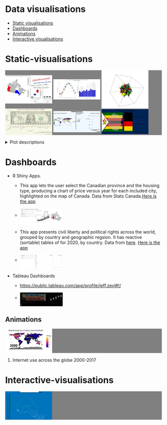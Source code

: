 # Data visualisations
  * [Static visualisations](#static-visualisations)
  * [Dashboards](#dashboards)
  * [Animations](#animations)
  * [Interactive visualisations](#interactive-visualisations)


# Static-visualisations

<p float="center" style="background-color:grey";>
  <img src="https://github.com/jzeyl/Data-visualizations/blob/main/housing%20prices/housing%20prices%20and%20income%202018.png" width="30%", height = "15%" align = "middle"/>
  <img src="https://github.com/jzeyl/Data-visualizations/blob/main/weather%20bigquery/Feb%202%20panel%20weather.png" width="30%", height = "15%" align = "middle"/>
  <img src=https://github.com/jzeyl/Data-visualizations/blob/main/rgl%20cube%20dec%2021.PNG alt="drawing" width="30%", height = "15%"align = "middle"/>
  <img src="https://github.com/jzeyl/Data-visualizations/blob/main/tech%20companies%20revenue/tech%20revenues.png" width="30%", height = "15%" align = "middle"/> 
  <img src="https://github.com/jzeyl/Data-visualizations/blob/main/tallstatues_apr18.png" width="30%", height = "15%" align = "middle"/> 
  <img src="https://github.com/jzeyl/Data-visualizations/blob/main/zimecon/zimecon.png" width="30%", height = "15%" align = "middle"/> 

</p>
<details>
    <summary>Plot descriptions</summary>
1. Housing prices and household income compared across three Canadian provinces (2018) (R)<br>
2. SQL query of weather data from BigQuery using Python, Seaborn library <br>
3. 3D data visualization using 'rgl' package in R  <br>
4. Revenue of largest tech companies, 2021  (R) <br>
5. Tallest buildings in the world (R). Data scraped from Wikipedia <br>
6. Zimbabwe labour report Q3, 2021 (R) <br>
</details>


# Dashboards

* R Shiny Apps. 
   * This app lets the user select the Canadian province and the housing type, producing a chart of price versus year for each included city, highlighted on the map of Canada. Data from Stats Canada.[Here is the app](https://jeff-zeyl.shinyapps.io/shiny_rent_app/?_ga=2.107511364.7932263.1627397886-968041279.1627397886)  
  * <p><img src="https://github.com/jzeyl/Data-visualizations/blob/main/shinyrent.PNG" width="30%", height = "30%" align = "middle"/> </p>
  * This app presents civil liberty and political rights across the world, grouped by country and geographic regsion. It has reactive (sortable) tables of for 2020, by country. Data from [here](https://github.com/rfordatascience/tidytuesday/tree/master/data/2022/2022-02-22).  [Here is the app](https://jeff-zeyl.shinyapps.io/freedom_shiny/)
  * <p><img src="https://github.com/jzeyl/Data-visualizations/blob/main/freedom_table.PNG" width="30%", height = "30%" align = "middle"/> </p>


* Tableau Dashboards
  * https://public.tableau.com/app/profile/jeff.zeyl#!/
  * <p><img src="https://github.com/jzeyl/Data-visualizations/blob/main/Dashboard%201.png" width="30%", height = "30%" align = "middle"/> </p>

## Animations
<p float="center" style="background-color:grey";>
  <img src="https://github.com/jzeyl/Data-visualizations/blob/main/internet.gif" width="30%", height = "15%" align = "middle"/>
  <p>

1. Internet use across the globe 2000-2017  
    
# Interactive-visualisations
<p float="center" style="background-color:grey";>
  <img src="https://github.com/jzeyl/Data-visualizations/blob/main/ontarioparkhover_Trim.gif" width="30%", height = "15%" align = "middle"/>
  <p>
<!--
### 1. Internet use across the globe 2000-2017
<!-- ![alt text](https://github.com/jzeyl/Data-visualizations/blob/main/internet.gif)-->



<!--[//]![alt text](https://github.com/jzeyl/Data-visualizations/blob/main/shinyrent.PNG)-->


<!--https://www.reddit.com/r/dataisbeautiful/comments/odpjry/household_income_by_residential_property_value_by/  

Data source: https://www150.statcan.gc.ca/t1/tbl1/en/tv.action?pid=4610005101

Visualized in R (R Studio). Code for Canada map drawn heavily from https://tengl.net/blog/2020/1/7/drawing-canada-maps-in-r

![alt text](https://github.com/jzeyl/Data-visualizations/blob/main/housing%20prices/housing%20prices%20and%20income%202018.png)-->


<!--Data from Google Bigquery Public Dataset using SQL queries from Python
Visualized in Seaborn package
![alt_text](https://github.com/jzeyl/Data-visualizations/blob/main/weather%20bigquery/Feb%202%20panel%20weather.png)
-->

<!--
<img src=https://github.com/jzeyl/Data-visualizations/blob/main/rgl%20cube%20dec%2021.PNG alt="drawing" width="300"/>
-->

<!--
![alt text](https://github.com/jzeyl/Data-visualizations/blob/main/tech%20companies%20revenue/tech%20revenues.png)
-->

<!--
Scraped from wikipedia using rvest package
![alt_text](https://github.com/jzeyl/Data-visualizations/blob/main/tallest_statues/tall_stat_zoom.png)
-->

<!--
![zim_econ_plot](https://github.com/jzeyl/Data-visualizations/blob/main/zimecon/zimecon.png)
-->

